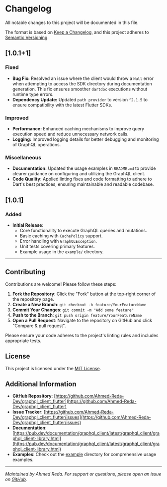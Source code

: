 # Changelog

All notable changes to this project will be documented in this file.

The format is based on [Keep a Changelog](https://keepachangelog.com/en/1.0.0/),
and this project adheres to [Semantic Versioning](https://semver.org/spec/v2.0.0.html).

## [1.0.1+1]

### Fixed
- **Bug Fix:** Resolved an issue where the client would throw a `Null` error when attempting to access the SDK directory during documentation generation. This fix ensures smoother `dartdoc` executions without runtime type errors.
- **Dependency Update:** Updated `path_provider` to version `^2.1.5` to ensure compatibility with the latest Flutter SDKs.

### Improved
- **Performance:** Enhanced caching mechanisms to improve query execution speed and reduce unnecessary network calls.
- **Logging:** Improved logging details for better debugging and monitoring of GraphQL operations.

### Miscellaneous
- **Documentation:** Updated the usage examples in `README.md` to provide clearer guidance on configuring and utilizing the GraphQL client.
- **Code Quality:** Applied linting fixes and code formatting to adhere to Dart's best practices, ensuring maintainable and readable codebase.


## [1.0.1]

### Added
- **Initial Release**:
  - Core functionality to execute GraphQL queries and mutations.
  - Basic caching with `CachePolicy` support.
  - Error handling with `GraphQLException`.
  - Unit tests covering primary features.
  - Example usage in the `example/` directory.

---

## Contributing

Contributions are welcome! Please follow these steps:

1. **Fork the Repository**: Click the "Fork" button at the top-right corner of the repository page.
2. **Create a New Branch**: `git checkout -b feature/YourFeatureName`
3. **Commit Your Changes**: `git commit -m "Add some feature"`
4. **Push to the Branch**: `git push origin feature/YourFeatureName`
5. **Open a Pull Request**: Navigate to the repository on GitHub and click "Compare & pull request".

Please ensure your code adheres to the project's linting rules and includes appropriate tests.

## License

This project is licensed under the [MIT License](LICENSE).

## Additional Information

- **GitHub Repository**: [https://github.com/Ahmed-Reda-Dev/graphql_client_flutter](https://github.com/Ahmed-Reda-Dev/graphql_client_flutter)
- **Issue Tracker**: [https://github.com/Ahmed-Reda-Dev/graphql_client_flutter/issues](https://github.com/Ahmed-Reda-Dev/graphql_client_flutter/issues)
- **Documentation**: [https://pub.dev/documentation/graphql_client/latest/graphql_client/graphql_client-library.html](https://pub.dev/documentation/graphql_client/latest/graphql_client/graphql_client-library.html)
- **Examples**: Check out the [example](example/) directory for comprehensive usage examples.

---

*Maintained by Ahmed Reda. For support or questions, please open an issue on [GitHub](https://github.com/Ahmed-Reda-Dev/graphql_client_flutter/issues).*
